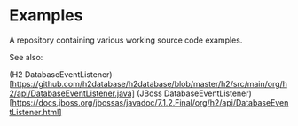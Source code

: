 # Examples
A repository containing various working source code examples.

See also:

(H2 DatabaseEventListener)[https://github.com/h2database/h2database/blob/master/h2/src/main/org/h2/api/DatabaseEventListener.java]
(JBoss DatabaseEventListener)[https://docs.jboss.org/jbossas/javadoc/7.1.2.Final/org/h2/api/DatabaseEventListener.html]
